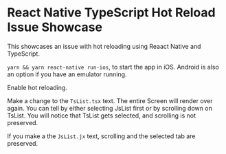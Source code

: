 # React Native TypeScript Hot Reload Issue Showcase

This showcases an issue with hot reloading using Reaact Native and TypeScript.

`yarn && yarn react-native run-ios`, to start the app in iOS. Android is also
an option if you have an emulator running.

Enable hot reloading.

Make a change to the `TsList.tsx` text. The entire Screen will render over again.
You can tell by either selecting JsList first or by scrolling down on TsList.
You will notice that TsList gets selected, and scrolling is not preserved.

If you make a the `JsList.jx` text, scrolling and the selected tab are
preserved.

